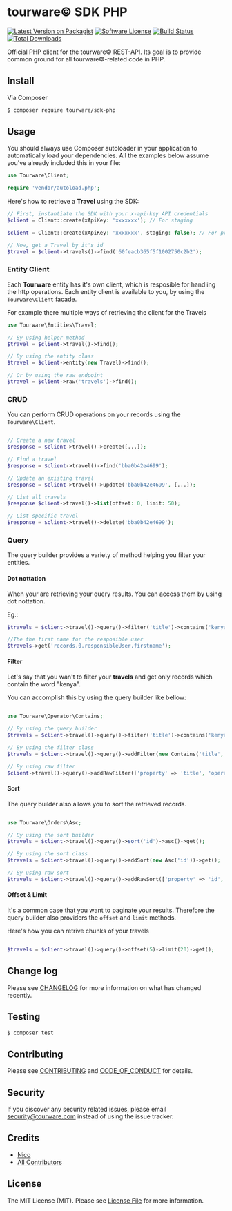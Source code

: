 # tourware© SDK PHP

[![Latest Version on Packagist][ico-version]][link-packagist]
[![Software License][ico-license]](LICENSE.md)
[![Build Status][ico-github]][link-github]
[![Total Downloads][ico-downloads]][link-downloads]

Official PHP client for the tourware© REST-API. Its goal is to provide common ground for all tourware©-related code in PHP.

## Install

Via Composer

``` bash
$ composer require tourware/sdk-php
```

## Usage

You should always use Composer autoloader in your application to automatically load your dependencies. All the examples below assume you've already included this in your file:

``` php
use Tourware\Client;

require 'vendor/autoload.php';
```

Here's how to retrieve a **Travel** using the SDK:

```php
// First, instantiate the SDK with your x-api-key API credentials
$client = Client::create(xApiKey: 'xxxxxxx'); // For staging

$client = Client::create(xApiKey: 'xxxxxxx', staging: false); // For production

// Now, get a Travel by it's id 
$travel = $client->travels()->find('60feacb365f5f1002750c2b2');
```

### Entity Client
Each **Tourware** entity has it's own client, which is resposible for handling the
http operations. Each entity client is available to you, by using the `Tourware\Client`
facade.

For example there multiple ways of retrieving the client for the Travels
```php
use Tourware\Entities\Travel;

// By using helper method
$travel = $client->travel()->find();

// By using the entity class
$travel = $client->entity(new Travel)->find();

// Or by using the raw endpoint 
$travel = $client->raw('travels')->find();
```


### CRUD
You can perform CRUD operations on your records using the `Tourware\Client`.

```php

// Create a new travel
$response = $client->travel()->create([...]);

// Find a travel
$response = $client->travel()->find('bba0b42e4699');

// Update an existing travel
$response = $client->travel()->update('bba0b42e4699', [...]);

// List all travels
$response $client->travel()->list(offset: 0, limit: 50);

// List specific travel
$response = $client->travel()->delete('bba0b42e4699');

```


### Query

The query builder provides a variety of method helping you filter your entities.

#### Dot nottation
When your are retrieving your query results. You can access them by using
dot nottation.

Eg.:
```php
$travels = $client->travel()->query()->filter('title')->contains('kenya')->get();

//The the first name for the resposible user
$travels->get('records.0.responsibleUser.firstname');
```

#### Filter
Let's say that you wan't to filter your **travels** and get only records which contain the 
word "kenya".

You can accomplish this by using the query builder like bellow:
```php

use Tourware\Operator\Contains;

// By using the query builder
$travels = $client->travel()->query()->filter('title')->contains('kenya')->get();

// By using the filter class
$travels = $client->travel()->query()->addFilter(new Contains('title', 'kenya'))->get();

// By using raw filter
$client->travel()->query()->addRawFilter(['property' => 'title', 'operator' => 'contains', 'value' => 'kenya'])->get();
```

#### Sort
The query builder also allows you to sort the retrieved records.

```php

use Tourware\Orders\Asc;

// By using the sort builder
$travels = $client->travel()->query()->sort('id')->asc()->get();

// By using the sort class
$travels = $client->travel()->query()->addSort(new Asc('id'))->get();

// By using raw sort
$travels = $client->travel()->query()->addRawSort(['property' => 'id', 'direction' => 'asc'])->get();

```

#### Offset & Limit

It's a common case that you want to paginate your results. Therefore the query
builder also providers the `offset` and `limit` methods. 

Here's how you can retrive chunks of your travels
```php

$travels = $client->travel()->query()->offset(5)->limit(20)->get();

```

## Change log

Please see [CHANGELOG](CHANGELOG.md) for more information on what has changed recently.

## Testing

``` bash
$ composer test
```

## Contributing

Please see [CONTRIBUTING](CONTRIBUTING.md) and [CODE_OF_CONDUCT](CODE_OF_CONDUCT.md) for details.

## Security

If you discover any security related issues, please email security@tourware.com instead of using the issue tracker.

## Credits

- [Nico][link-author]
- [All Contributors][link-contributors]

## License

The MIT License (MIT). Please see [License File](LICENSE.md) for more information.

[ico-version]: https://img.shields.io/packagist/v/tourware/sdk-php.svg
[ico-license]: https://img.shields.io/badge/license-MIT-brightgreen.svg
[ico-github]: https://img.shields.io/github/workflow/status/tourware/sdk-php/tests/master
[ico-downloads]: https://img.shields.io/packagist/dt/tourware/sdk-php.svg

[link-packagist]: https://packagist.org/packages/tourware/sdk-php
[link-github]: https://github.com/tourware/sdk-php/actions/workflows/tests.yml
[link-downloads]: https://packagist.org/packages/tourware/sdk-php
[link-author]: https://github.com/tourware
[link-contributors]: ../../contributors
